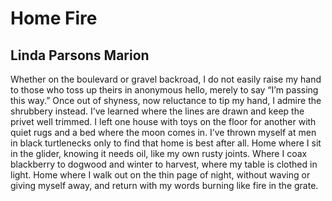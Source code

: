 # Home Fire
## Linda Parsons Marion
Whether on the boulevard or gravel backroad,
I do not easily raise my hand to those who toss
up theirs in anonymous hello, merely to say
“I’m passing this way.” Once out of shyness, now
reluctance to tip my hand, I admire the shrubbery
instead. I’ve learned where the lines are drawn
and keep the privet well trimmed. I left one house
with toys on the floor for another with quiet rugs
and a bed where the moon comes in. I’ve thrown
myself at men in black turtlenecks only to find
that home is best after all. Home where I sit
in the glider, knowing it needs oil, like my own
rusty joints. Where I coax blackberry to dogwood
and winter to harvest, where my table is clothed
in light. Home where I walk out on the thin page
of night, without waving or giving myself away,
and return with my words burning like fire in the grate.